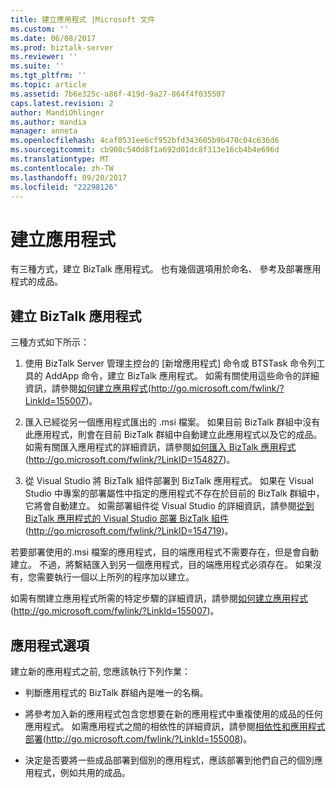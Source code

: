 ```yaml
---
title: 建立應用程式 |Microsoft 文件
ms.custom: ''
ms.date: 06/08/2017
ms.prod: biztalk-server
ms.reviewer: ''
ms.suite: ''
ms.tgt_pltfrm: ''
ms.topic: article
ms.assetid: 7b6e325c-a86f-419d-9a27-864f4f035507
caps.latest.revision: 2
author: MandiOhlinger
ms.author: mandia
manager: anneta
ms.openlocfilehash: 4caf0531ee6cf952bfd343605b9b470c04c636d6
ms.sourcegitcommit: cb908c540d8f1a692d01dc8f313e16cb4b4e696d
ms.translationtype: MT
ms.contentlocale: zh-TW
ms.lasthandoff: 09/20/2017
ms.locfileid: "22298126"
---
```

# <a name="creating-an-application"></a>建立應用程式
有三種方式，建立 BizTalk 應用程式。 也有幾個選項用於命名、 參考及部署應用程式的成品。  
  
## <a name="creating-a-biztalk-application"></a>建立 BizTalk 應用程式  
 三種方式如下所示：  
  
1.  使用 BizTalk Server 管理主控台的 [新增應用程式] 命令或 BTSTask 命令列工具的 AddApp 命令，建立 BizTalk 應用程式。 如需有關使用這些命令的詳細資訊，請參閱[如何建立應用程式](http://go.microsoft.com/fwlink/?LinkId=155007)(http://go.microsoft.com/fwlink/?LinkId=155007)。  
  
2.  匯入已經從另一個應用程式匯出的 .msi 檔案。 如果目前 BizTalk 群組中沒有此應用程式，則會在目前 BizTalk 群組中自動建立此應用程式以及它的成品。 如需有關匯入應用程式的詳細資訊，請參閱[如何匯入 BizTalk 應用程式](http://go.microsoft.com/fwlink/?LinkID=154827)(http://go.microsoft.com/fwlink/?LinkID=154827)。  
  
3.  從 Visual Studio 將 BizTalk 組件部署到 BizTalk 應用程式。 如果在 Visual Studio 中專案的部署屬性中指定的應用程式不存在於目前的 BizTalk 群組中，它將會自動建立。 如需部署組件從 Visual Studio 的詳細資訊，請參閱[從到 BizTalk 應用程式的 Visual Studio 部署 BizTalk 組件](http://go.microsoft.com/fwlink/?LinkID=154719)(http://go.microsoft.com/fwlink/?LinkID=154719)。  
  
 若要部署使用的.msi 檔案的應用程式，目的端應用程式不需要存在，但是會自動建立。 不過，將繫結匯入到另一個應用程式，目的端應用程式必須存在。 如果沒有，您需要執行一個以上所列的程序加以建立。  
  
 如需有關建立應用程式所需的特定步驟的詳細資訊，請參閱[如何建立應用程式](http://go.microsoft.com/fwlink/?LinkId=155007)(http://go.microsoft.com/fwlink/?LinkId=155007)。  
  
## <a name="application-options"></a>應用程式選項  
 建立新的應用程式之前, 您應該執行下列作業：  
  
-   判斷應用程式的 BizTalk 群組內是唯一的名稱。  
  
-   將參考加入新的應用程式包含您想要在新的應用程式中重複使用的成品的任何應用程式。 如需應用程式之間的相依性的詳細資訊，請參閱[相依性和應用程式部署](http://go.microsoft.com/fwlink/?LinkId=155008)(http://go.microsoft.com/fwlink/?LinkId=155008)。  
  
-   決定是否要將一些成品部署到個別的應用程式，應該部署到他們自己的個別應用程式，例如共用的成品。